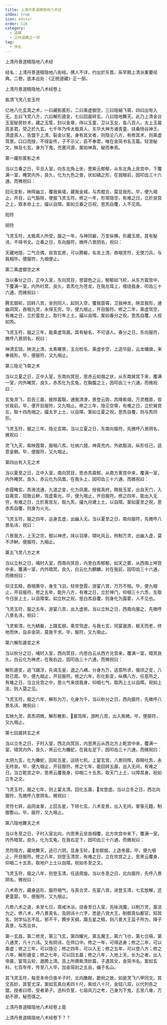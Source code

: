 ```yaml
---
title: 上清丹景道精隐地八术经
index: true
icon: editor
order: 116
category:
  - 道藏
  - 正统道藏正一部
tag:
  - 佚名
---
```


上清丹景道精隐地八术经  

经名：上清丹景道精隐地八街经。撰人不详，约出於东晋。系早期上清派重要经典。二卷。底本出处：《正统道藏》正一部。  

上清丹景道精隐地八术经卷上  

紫清飞灵八变玉符  

亿地八化玄真之术，一曰藏影匿形，二曰乘虚御空，三曰隐输飞霄，四曰出有入无，五曰飞灵八方，六曰解形遁变，七曰回晨转玄，八曰隐地舞天。此乃上清金台玉室秘房妙术，藏之玉笈，封以金章，侍以玉童，卫以玉女，各八百人。太上玉晨高圣君，受之於九玄，七千年乃传太极真人、东华大神方诸青童、扶桑旸谷神王、清虚真人，告盟于上清，裂金以誓。身有其文者，则隐沦八方，有修其术，则乘虚驾景。口口而授，不得妄传，子不示父，臣不奉君，唯在金简书名玉篇。轻泄秘文，殃及七玄，身为下鬼，充塞河源，案如神真，秘而奉焉。  

第一藏形匿影之术  

当以立春之日，平旦入室，向东北角上坐，思紫云郁郁，从东北角上艮宫中，下覆满一室，晻冥内外，良久，化为九色之兽，状如磷之形，在我眼前，因叩齿三十六通，而微祝曰：  

回元变影，映晖幽兰，覆我紫墙，藏我金城，与炁棍合，莫显我形。毕，便九咽止，开目，云气豁除，便服飞灵玉符。修之一年，形常隐空，有难之日，立於艮宫之上，取本命上土，撮以自障。案如立春之日祝，思炁自覆，人不见焉。  

阳符  

阴符  

飞灵玉符，太极真人所受，服之一年，与神同躯，万变纵横，形藏玉房。其有秘讳，不得书文。立春之日，东向服符，微呼八景阴名，祝曰：  

天藏地隐，二气合偶，艮宫玄房，可以腾躯，名言上清，吞咽灵符，无使刀兵，与我相毕。便服符，九咽便止。  

第二乘虚御空之术  

当以春分之日，正中入室，东向冥目，思碧色之云，郁郁如飞轮，从东方震宫中，下覆满一室，内外时冥，良久，青炁化为苍龙，在我左耳上，缠绕我身，叩齿三十六通，而微祝曰：  

腾玄御轮，回转八宫，坐则同人，起则入空，覆我碧霄，卫我神龙，映显我形，通幽洞冥，吞咽九灵，永得无穷。毕，便九咽止，开目服符。修之二年，乘虚驾空，有难之日，立於震宫上，取行年上土，撮以自障。案如春分之祝，思炁自覆，人视如炁。  

飞灵玉符，服之三年，能乘虚驾晨。其有秘名，不可语人。春分之日，东向服符，微呼八景阴名，祝曰：  

神清玄钮，映流上清，太素曜景，玉台检名，乘虚步空，上造华庭，云龙幡旗，来奉我形。毕，便服符，又九咽止。  

第三隐沦飞霄之术  

当以立夏之日，正中入室，东南向冥目，思赤云如烟之状，从东南巽宫下来，覆满一室，内外晻冥，良久，赤炁化为玄兔，在胸腹之上，因叩齿三十六通，而微祝曰：  

玄兔灵飞，启告三晨，披除嚣翳，通我清津，景登云舆，炁降紫烟，万灵稽首，皆伏我前。毕，便开目服符，又九咽止。修之三年，隐沦空霄，有难之日，立於巽宫左，取十四炁咽之，撮太岁上土，以自障。案如立夏之祝，思炁自覆，则与炁同形。  

飞灵玉符，服之三年，隐沦玄霄。当以立夏之日，东南向服符，先微呼八景阴名，微祝曰：  

灵飞九天，紫映霞霄，服咽八炁，吐纳六翘，神真充内，外欲豁消，纵形任己，适意皇朝。毕，便服符，又九咽止。  

第四出有入无之术  

当以夏至之日，正中入室，南向冥目，思赤炁蓊郁，从南方离宫中来，覆满一室，内外晻冥，良久，赤云化为凤凰，在我头上，因叩齿三十六通，而微祝曰：  

赤霞晻玄，炁液流通，九道之变，化为凤凰，授我真府，赐我玉浆，出自天门，入自离宫，招致云軿，驾虚乘光。毕，便九咽止，开目服符。修之四年，能出入无穷，有难之日，立於离宫左，取九炁，撮九月建上土，以自障。案如夏至之祝，思赤炁自覆，则身为火光。  

飞灵玉符，服之四年，运身玄虚，出幽入无。当以夏至之日，南向服符，先微呼八景名讳，祝曰：  

八景我方，上天之宗，御以神虎，挟以羽章，啸叱风云，拘制万灵，出幽入虚，莫不济軿。便服符，九咽止。  

第五飞灵八方之术  

当以立秋之日，哺时入室，西南向冥目，内思白炁郁郁，如天之雾，从西南上坤宫中来，覆满一室，内外暗冥，良久，白云化为麒麟，对在我前，因叩齿三十六通，而微祝曰：  

仰注玄精，吞咽黄华，身生飞羽，轻举登霞，游宴八宫，万万不殂。毕，便九咽止，开目服符。修之五年，能升八方，有难之日，立於坤门，仰咽三十六炁，左取今日辰上土，以自障案。如立秋之祝，思白炁自覆，则身化为露雾，人不见也。  

飞灵玉符，服之五年，游宴八宫，出入虚房。当以立秋之日，西南向服之，先微呼八景名讳，祝曰：  

飞灵紫清，化为鳞躯，上蹑玄纲，乘空驾虚，与我七玄，同宴遨游，极天而老，终地而休，自非金简，莫我干求。毕，服符，又九咽止。  

第六解形遁变之术  

当以秋分之日，哺时入室，西向冥目，内思白云从西方兑宫来，覆满一室，暗冥良久，白云化为神虎，在我右边，因叩齿三十六通，而微祝曰：  

解形遁变，追飞蹑浮，先谒玉皇，退之八嵎，分身为万，适意所求，俄顷之变，八宫已周。毕，便九咽止，开目服符。修之六年，形化影变，纵横八方，任意所之，有难之日，当立兑宫之中，思火气来烧我身，仰咽七气，取丙上土以自障。祝如上法，则人莫之见。  

飞灵玉符，服之六年，解形为万，化身为千。当以秋分之日，西向服符，先微呼八景名讳，微祝曰：  

玄映九灵，真炁洞微，解形散影，晨驾晖，游盻八宫，出入紫微。毕，便服符，又九咽止。  

第七回晨转玄之术  

当以立冬之日，子时入室，西北向冥目，内思黑云从西北方上乾宫中来，覆满一室，晴冥内外，良久，黑云化为螣蛇，在我左足下，因叩齿三十六通，而微祝曰：  

太阴九玄，化为螣蛇，回轮五星，运转七机，上宴玄宫，八景同辉，吞精吐炁，永无终哀。毕，便九咽止，开目服符。修之七年，能回转五晨，出入无间，有难之日，当立乾宫之中，思黑云覆我身，仰咽二十五炁，取天门上土，以障其身。祝如立冬之文。  

飞灵玉符，服之七年，则上宴太清。回化五晨，龙登虚。当以立冬之日，西北向服符，先微呼八景阴名，微祝曰：  

灵符七转，品同金章，上回五星，下转七玄，八术变景，出入无间，掌箓元籍，制御酆山。毕，服符，又九咽止。  

第八隐地舞天之术  

当以冬至之日，子时入室北向，内思黑云垒沓相覆，北方坎宫中来下，覆满一室，内外暗冥，良久，化为玄龟，在我右足下，因叩齿三十六通，而微祝曰：  

灵符隐方，藏地舞天，逃已六阴，显身玉轮，龙御烟，上造帝晨。毕，便九咽止，开目服符。修之八年，则登玉清宫，有难之日，立在坎宫之上，思黑云覆身，仰咽二十五炁，取地户上土以自障。祝如冬至之文。  

飞灵玉符，服之八年，则登玉清，任适周旋。当以冬至之日，北向服符，先呼八景阴名，微祝曰：  

八术奇方，藏身逃形，服符咽气，与真合灵，先宴八宫，进登玉清，七玄放解，还更童婴。毕，便服符，又九咽止。  

凡修八术之道，未至七日，斋戒沐浴，烧香至日入室，先咏消魔，以制万灵，案法为之。修八术，呼八景真名，及阴讳十六字，悉是八宫大王，制御真仙都官。知其名，则学仙志不乱，邪不干，腾步天纲，蹑五星之精，则八景大王监子所为，降子真景，与炁合并。  

第一玄昌，第二修灵，第三飞玄，第四耀光，第五魔王，第六飞仓，第七合萌，第八通灵，凡十六讳。又有阴讳，在师口中。修之一年，可得逃身；修之二年，可以乘虚；修之三年，可以隐沦；修之四年，可以入无；修之五年，可以登八方；修之六年，解形遁变；修之七年，可以回五晨；修之八年，入地上天。长为之者，出入帝晨，宴驾云轮，遨腾上清。高上所撰紫清妙篇，子遇其文，金简书名。案如玄科，七百年传，传至八人毕，加金简封之五岳，编于名山。  

其飞灵玉符，每至本命日夜半子时，北向醮献，跪祝之故，如是灵飞六甲同文。其文高妙，其誓尤深，案如玄真白素四十尺，紫纹八十尺，金钮八双，以代列告之盟。授者曰师，受者弟子。违科负誓，七祖风刀之考，己身为下鬼，五苦八难，万劫不原，秘而慎之。  

上清丹景道精隐地八术经卷上竟  

上清丹景道精隐地八术经卷下？？  
